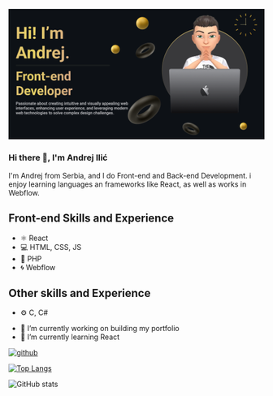 ![Front-end Development](https://github.com/AndrejIlic05/AndrejIlic05/blob/main/Make%20your%20README.png?raw=true)


### Hi there 👋, I'm Andrej Ilić
I'm Andrej from Serbia, and I do Front-end and Back-end Development. i enjoy learning languages an frameworks like React, as well as works in Webflow.

## Front-end Skills and Experience
* ⚛️ React
* 💻 HTML, CSS, JS
* 🐘 PHP
* 🌀 Webflow

## Other skills and Experience
* ⚙️ C, C#

- 🔭 I’m currently working on building my portfolio 
- 🌱 I’m currently learning React 


[<img src='https://cdn.jsdelivr.net/npm/simple-icons@3.0.1/icons/github.svg' alt='github' height='40'>](https://github.com/AndrejIlic05)  

[![Top Langs](https://github-readme-stats.vercel.app/api/top-langs/?username=AndrejIlic05)](https://github.com/anuraghazra/github-readme-stats)

![GitHub stats](https://github-readme-stats.vercel.app/api?username=AndrejIlic05&show_icons=true)  


